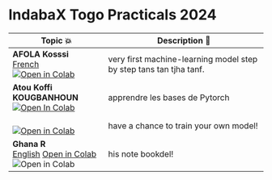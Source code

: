# IndabaX Togo Practicals 2024


| Topic 💥 | Description 📘 |
|----------|----------------|
| **AFOLA Kosssi** <br> [French](https://github.com/CoTIA/ML_for_Bio_IndabaX_Togo/blob/main/ML_for_Bio_Indaba_PracticaI_indabaX_Togo_2024.ipynb) <br> [![Open in Colab](https://colab.research.google.com/assets/colab-badge.svg)](https://colab.research.google.com/drive/1EwBdA2us6Ddw2S_d0rp0SJ4gt-K1NAuW?usp=sharing) | very first machine-learning model step by step tans tan tjha tanf. |
| **Atou Koffi KOUGBANHOUN** <br> <a href="https://colab.research.google.com/drive/1lxvjpOzbETOAriGBqMgHbClSlxZ25EYg?usp=sharing" target="_parent"><img src="https://colab.research.google.com/assets/colab-badge.svg" alt="Open In Colab"/></a> |apprendre les bases de Pytorch|
<br> [![Open in Colab](https://colab.research.google.com/assets/colab-badge.svg)](https://drive.google.com/file/d/1pZH94b7fnm_Rgb5X8CGwrdyHURr0QXPp/view?usp=sharing) | have a chance to train your own model! |
| **Ghana R** <br> [English](#) [Open in Colab](#) <br> ![Open in Colab](https://colab.research.google.com/assets/colab-badge.svg) | his note bookdel! |

